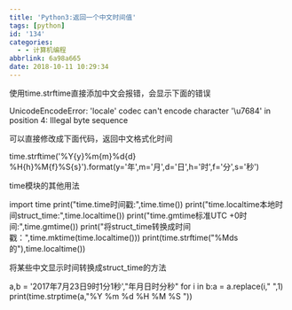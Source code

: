 ```yaml
---
title: 'Python3:返回一个中文时间值'
tags: [python]
id: '134'
categories:
  - - 计算机编程
abbrlink: 6a98a665
date: 2018-10-11 10:29:34
---
```


使用time.strftime直接添加中文会报错，会显示下面的错误

UnicodeEncodeError: 'locale' codec can't encode character '\\u7684' in position 4: Illegal byte sequence

可以直接修改成下面代码，返回中文格式化时间

time.strftime('%Y{y}%m{m}%d{d} %H{h}%M{f}%S{s}').format(y='年',m='月',d='日',h='时',f='分',s='秒')

time模块的其他用法

import time
print("time.time时间戳:",time.time())
print("time.localtime本地时间struct\_time:",time.localtime())
print("time.gmtime标准UTC +0时间:",time.gmtime())
print("将struct\_time转换成时间戳：",time.mktime(time.localtime()))
print(time.strftime("%Mds的"),time.localtime())

将某些中文显示时间转换成struct\_time的方法

a,b = '2017年7月23日9时1分1秒',"年月日时分秒"
for i in b:a = a.replace(i," ",1)
print(time.strptime(a,"%Y %m %d %H %M %S "))